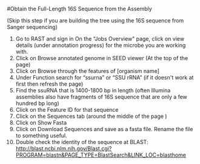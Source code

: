 #Obtain the Full-Length 16S Sequence from the Assembly
    
(Skip this step if you are building the tree using the 16S sequence from Sanger sequencing)

1. Go to RAST and sign in
On the “Jobs Overview" page, click on view details (under annotation progress) for the microbe you are working with.
2. Click on Browse annotated genome in SEED viewer (At the top of the page)
3. Click on Browse through the features of [organism name]
4. Under Function search for “ssurna” or “SSU rRNA”
 (if it doesn't work at first then refresh the page)
5. Find the ssuRNA that is 1400-1800 bp in length (often Illumina assemblies also have fragments of 16S sequence that are only a few hundred bp long)
6. Click on the Feature ID for that sequence
7. Click on the Sequences tab (around the middle of the page )
8. Click on Show Fasta
9. Click on Download Sequences and save as a fasta file. Rename the file to something useful.
11. Double check the identity of the sequence at BLAST:
http://blast.ncbi.nlm.nih.gov/Blast.cgi?PROGRAM=blastn&PAGE_TYPE=BlastSearch&LINK_LOC=blasthome